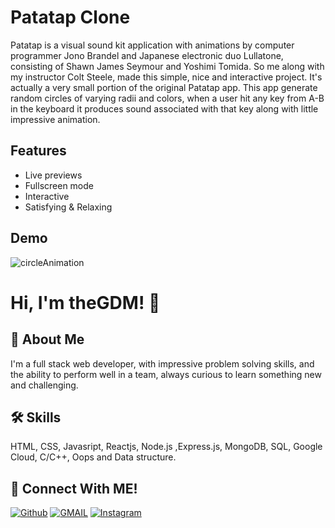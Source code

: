 
# Patatap Clone
Patatap is a visual sound kit application with animations by computer programmer Jono Brandel and Japanese electronic duo Lullatone, consisting of Shawn James Seymour and Yoshimi Tomida.
So me along with my instructor Colt Steele, made this simple, nice and interactive project. It's actually a very small portion of the original Patatap app. This app generate random circles of varying radii and colors, when a user hit any key from  A-B in the keyboard it produces sound associated with that key along with little impressive animation.


## Features

- Live previews
- Fullscreen mode
- Interactive
- Satisfying & Relaxing

  
## Demo
![circleAnimation](https://user-images.githubusercontent.com/89511377/136509966-452c64f2-904a-4dd6-b1e9-7c5e3d811019.gif)

  
# Hi, I'm theGDM! 👋

  
## 🚀 About Me
I'm a full stack web developer, with impressive problem solving skills,
and the ability to perform well in a team, always curious to learn something new and challenging.


  
## 🛠 Skills
HTML, CSS, Javasript, Reactjs, Node.js ,Express.js, MongoDB, SQL, Google Cloud, C/C++, Oops and Data structure.

  
## 🔗 Connect With ME!
[![Github](https://img.shields.io/badge/github-000?style=for-the-badge&logo=github&logoColor=)](https://github.com/theGDM)
[![GMAIL](https://img.shields.io/badge/Gmail-ea4335?style=for-the-badge&logo=gmail&logoColor=white)](https://gmail.com/gyandeepmehra370@gmail.com)
[![Instagram](https://img.shields.io/badge/Instagram-cc0465?style=for-the-badge&logo=instagram&logoColor=white)](https://instagram.com/gdmstore00)

  
